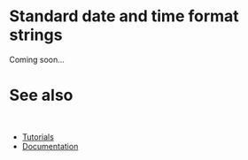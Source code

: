 # Standard date and time format strings

Coming soon...

# See also
​
* [Tutorials](/docs/documentation/guides/Overview/Tutorials)
* [Documentation](/docs/documentation)

[//]: # (https://learn.microsoft.com/en-us/dotnet/standard/base-types/standard-date-and-time-format-strings)

